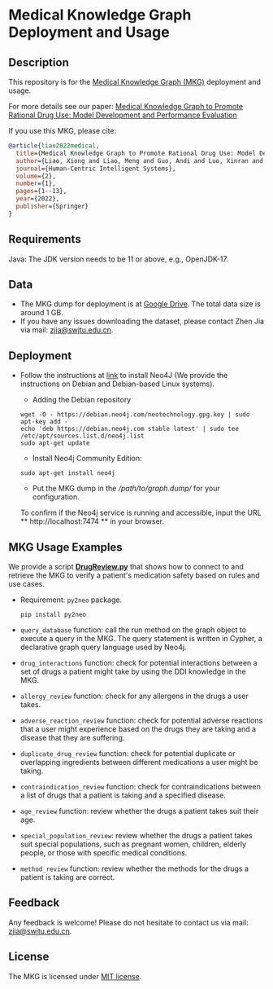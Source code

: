 # Medical Knowledge Graph Deployment and Usage

Description
------
This repository is for the [Medical Knowledge Graph (MKG)](https://link.springer.com/content/pdf/10.1007/s44230-022-00005-z.pdf) deployment and usage. 

For more details see our paper: [Medical Knowledge Graph to Promote Rational Drug Use: Model
Development and Performance Evaluation](https://link.springer.com/content/pdf/10.1007/s44230-022-00005-z.pdf) 

If you use this MKG, please cite:
```bibtex
@article{liao2022medical,
  title={Medical Knowledge Graph to Promote Rational Drug Use: Model Development and Performance Evaluation},
  author={Liao, Xiong and Liao, Meng and Guo, Andi and Luo, Xinran and Li, Ziwei and Chen, Weiyuan and Li, Tianrui and Du, Shengdong and Jia, Zhen},
  journal={Human-Centric Intelligent Systems},
  volume={2},
  number={1},
  pages={1--13},
  year={2022},
  publisher={Springer}
}
```

## Requirements
Java: The JDK version needs to be 11 or above, e.g., OpenJDK-17.

## Data
 - The MKG dump for deployment is at [Google Drive](https://drive.google.com/file/d/16blaKOpGwT-NruhDKwwqOktkwhCYBAbl/view?usp=drive_link). The total data size is around 1 GB. 
 - If you have any issues downloading the dataset, please contact Zhen Jia via mail: zjia@swjtu.edu.cn. 

## Deployment
- Follow the instructions at [link](https://neo4j.com/docs/operations-manual/5/installation/) to install Neo4J (We provide the instructions on Debian and Debian-based Linux systems).

  -    Adding the Debian repository
  ```
  wget -O - https://debian.neo4j.com/neotechnology.gpg.key | sudo apt-key add -
  echo 'deb https://debian.neo4j.com stable latest' | sudo tee /etc/apt/sources.list.d/neo4j.list
  sudo apt-get update
  ```

  -    Install Neo4j Community Edition:
  ```
  sudo apt-get install neo4j
  ```

  -    Put the MKG dump in the */path/to/graph.dump/* for your configuration. 

  To confirm if the Neo4j service is running and accessible, input the URL ** http://localhost:7474 ** in your browser.
      
 
## MKG Usage Examples

We provide a script **[DrugReview.py](mkg_usage/DrugReview.py)** that shows how to connect to and retrieve the MKG to verify a patient's medication safety based on rules and use cases. 
 - Requirement: `py2neo` package.
     ```
     pip install py2neo
     ```

- `query_database` function: call the run method on the graph object to execute a query in the MKG. The query statement is written in Cypher, a declarative graph query language used by Neo4j.


- `drug_interactions` function: check for potential interactions between a set of drugs a patient might take by using the DDI knowledge in the MKG.


- `allergy_review` function: check for any allergens in the drugs a user takes.


-  `adverse_reaction_review` function: check for potential adverse reactions that a user might experience based on the drugs they are taking and a disease that they are suffering.


-  `duplicate_drug_review` function: check for potential duplicate or overlapping ingredients between different medications a user might be taking.


-  `contraindication_review` function: check for contraindications between a list of drugs that a patient is taking and a specified disease.


-  `age_review` function: review whether the drugs a patient takes suit their age.


-  `special_population_review`: review whether the drugs a patient takes suit special populations, such as pregnant women, children, elderly people, or those with specific medical conditions.


-  `method_review` function: review whether the methods for the drugs a patient is taking are correct.


## Feedback
Any feedback is welcome! Please do not hesitate to contact us via mail: zjia@swjtu.edu.cn.

## License
The MKG is licensed under [MIT license](LICENSE).

